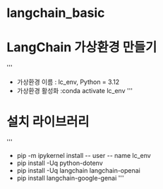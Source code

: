 # langchain_basic

# LangChain 가상환경 만들기
'''
 - 가상환경 이름 : lc_env, Python = 3.12
 - 가상환경 활성화 :conda activate lc_env
'''

# 설치 라이브러리
'''
 - pip -m ipykernel install -- user -- name lc_env
 - pip install -Uq python-dotenv
 - pip install -Uq langchain langchain-openai
 - pip install langchain-google-genai
'''
